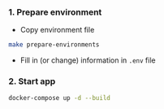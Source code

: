 ### 1. Prepare environment
- Copy environment file
```sh
make prepare-environments
```
- Fill in (or change) information in `.env` file

### 2. Start app
```sh
docker-compose up -d --build
```